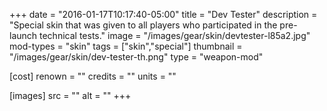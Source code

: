 +++
date = "2016-01-17T10:17:40-05:00"
title = "Dev Tester"
description = "Special skin that was given to all players who participated in the pre-launch technical tests."
image = "/images/gear/skin/devtester-l85a2.jpg"
mod-types = "skin"
tags = ["skin","special"]
thumbnail = "/images/gear/skin/dev-tester-th.png"
type = "weapon-mod"

[cost]
  renown = ""
  credits = ""
  units = ""

[images]
  src = ""
  alt = ""
+++
